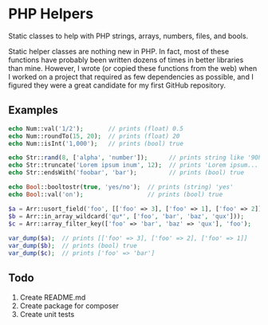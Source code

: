 # PHP Helpers
Static classes to help with PHP strings, arrays, numbers, files, and bools.

Static helper classes are nothing new in PHP. In fact, most of these functions have probably been written dozens of times in better libraries than mine. However, I wrote (or copied these functions from the web) when I worked on a project that required as few dependencies as possible, and I figured they were a great candidate for my first GitHub repository.

## Examples
```php
echo Num::val('1/2');       // prints (float) 0.5
echo Num::roundTo(15, 20);  // prints (float) 20
echo Num::isInt('1,000');   // prints (bool) true

echo Str::rand(8, ['alpha', 'number']);      // prints string like '9Ohb5Fv3'
echo Str::truncate('Lorem ipsum inum', 12);  // prints 'Lorem ipsum...'
echo Str::endsWith('foobar', 'bar');         // prints (bool) true

echo Bool::booltostr(true, 'yes/no');  // prints (string) 'yes'
echo Bool::val('on');                  // prints (bool) true

$a = Arr::usort_field('foo', [['foo' => 3], ['foo' => 1], ['foo' => 2]]));   
$b = Arr::in_array_wildcard('qu*', ['foo', 'bar', 'baz', 'qux']));   
$c = Arr::array_filter_key(['foo' => 'bar', 'baz' => 'qux'], 'foo'); 
 
var_dump($a);  // prints [['foo' => 3], ['foo' => 2], ['foo' => 1]]
var_dump($b);  // prints (bool) true
var_dump($c);  // prints ['foo' => 'bar']
```

## Todo
1. Create README.md
2. Create package for composer
3. Create unit tests